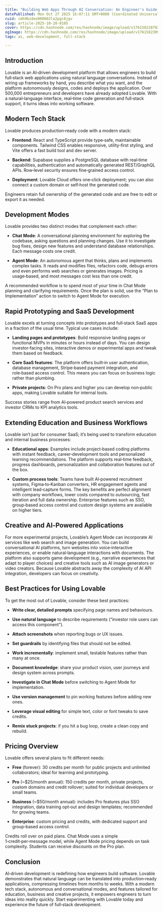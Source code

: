 ```yaml
---
title: "Building Web Apps Through AI Conversation: An Engineer's Guide to Lovable"
datePublished: Mon Oct 27 2025 16:07:11 GMT+0000 (Coordinated Universal Time)
cuid: cmh9bzdeo000602la2pgc8jgv
slug: article-2025-10-28-0105
cover: https://cdn.hashnode.com/res/hashnode/image/upload/v1761582287025/48cd7055-a4bb-493f-99f0-0d74c783e6a1.png
ogImage: https://cdn.hashnode.com/res/hashnode/image/upload/v1761582309405/a4593a46-f37b-47bc-b34e-f2680be7ba93.png
tags: ai, web-development, full-stack

---
```


## Introduction

Lovable is an AI‑driven development platform that allows engineers to build full‑stack web applications using natural language conversations. Instead of wiring up frameworks by hand, you describe what you want, and the platform autonomously designs, codes and deploys the application. Over 500,000 entrepreneurs and developers have already adopted Lovable. With a natural‑language interface, real‑time code generation and full‑stack support, it turns ideas into working software.

## Modern Tech Stack

Lovable produces production‑ready code with a modern stack:

* **Frontend**: React and TypeScript provide type‑safe, maintainable components. Tailwind CSS enables responsive, utility‑first styling, and Vite offers a fast build tool and dev server.
    
* **Backend**: Supabase supplies a PostgreSQL database with real‑time capabilities, authentication and automatically generated REST/GraphQL APIs. Row‑level security ensures fine‑grained access control.
    
* **Deployment**: Lovable Cloud offers one‑click deployment; you can also connect a custom domain or self‑host the generated code.
    

Engineers retain full ownership of the generated code and are free to edit or export it as needed.

## Development Modes

Lovable provides two distinct modes that complement each other:

* **Chat Mode**: A conversational planning environment for exploring the codebase, asking questions and planning changes. Use it to investigate bug fixes, design new features and understand database relationships. Each message costs one credit.
    
* **Agent Mode**: An autonomous agent that thinks, plans and implements complex tasks. It reads and modifies files, refactors code, debugs errors and even performs web searches or generates images. Pricing is usage‑based, and most messages cost less than one credit.
    

A recommended workflow is to spend most of your time in Chat Mode planning and clarifying requirements. Once the plan is solid, use the “Plan to Implementation” action to switch to Agent Mode for execution.

## Rapid Prototyping and SaaS Development

Lovable excels at turning concepts into prototypes and full‑stack SaaS apps in a fraction of the usual time. Typical use cases include:

* **Landing pages and prototypes**: Build responsive landing pages or functional MVPs in minutes or hours instead of days. You can design investor‑facing sites, interactive demos or experimental apps and tweak them based on feedback.
    
* **Core SaaS features**: The platform offers built‑in user authentication, database management, Stripe‑based payment integration, and role‑based access control. This means you can focus on business logic rather than plumbing.
    
* **Private projects**: On Pro plans and higher you can develop non‑public apps, making Lovable suitable for internal tools.
    

Success stories range from AI‑powered product search services and investor CRMs to KPI analytics tools.

## Extending Education and Business Workflows

Lovable isn’t just for consumer SaaS; it’s being used to transform education and internal business processes:

* **Educational apps**: Examples include project‑based coding platforms with instant feedback, career‑development tools and personalized learning recommendations. The platform supports real‑time feedback, progress dashboards, personalization and collaboration features out of the box.
    
* **Custom process tools**: Teams have built AI‑powered recruitment systems, Figma‑to‑Kanban converters, HR engagement agents and intelligent lead‑capture forms. The key benefits are perfect alignment with company workflows, lower costs compared to outsourcing, fast iteration and full data ownership. Enterprise features such as SSO, group‑based access control and custom design systems are available on higher tiers.
    

## Creative and AI‑Powered Applications

For more experimental projects, Lovable’s Agent Mode can incorporate AI services like web search and image generation. You can build conversational AI platforms, turn websites into voice‑interactive experiences, or enable natural‑language interactions with documents. The platform also supports game development (e.g., narrative experiences that adapt to player choices) and creative tools such as AI image generators or video creators. Because Lovable abstracts away the complexity of AI API integration, developers can focus on creativity.

## Best Practices for Using Lovable

To get the most out of Lovable, consider these best practices:

* **Write clear, detailed prompts** specifying page names and behaviours.
    
* **Use natural language** to describe requirements (“investor role users can access this component”).
    
* **Attach screenshots** when reporting bugs or UX issues.
    
* **Set guardrails** by identifying files that should not be edited.
    
* **Work incrementally**: implement small, testable features rather than many at once.
    
* **Document knowledge**: share your product vision, user journeys and design system across prompts.
    
* **Investigate in Chat Mode** before switching to Agent Mode for implementation.
    
* **Use version management** to pin working features before adding new ones.
    
* **Leverage visual editing** for simple text, color or font tweaks to save credits.
    
* **Remix stuck projects**: if you hit a bug loop, create a clean copy and rebuild.
    

## Pricing Overview

Lovable offers several plans to fit different needs:

* **Free** (forever): 30 credits per month for public projects and unlimited collaborators; ideal for learning and prototyping.
    
* **Pro** (~$25/month annual): 150 credits per month, private projects, custom domains and credit rollover; suited for individual developers or small teams.
    
* **Business** (~$50/month annual): includes Pro features plus SSO integration, data training opt‑out and design templates; recommended for growing teams.
    
* **Enterprise**: custom pricing and credits, with dedicated support and group‑based access control.
    

Credits roll over on paid plans. Chat Mode uses a simple 1‑credit‑per‑message model, while Agent Mode pricing depends on task complexity. Students can receive discounts on the Pro plan.

## Conclusion

AI‑driven development is redefining how engineers build software. Lovable demonstrates that natural language can be translated into production‑ready applications, compressing timelines from months to weeks. With a modern tech stack, autonomous and conversational modes, and features tailored for education, business and creative projects, it empowers engineers to turn ideas into reality quickly. Start experimenting with Lovable today and experience the future of full‑stack development.